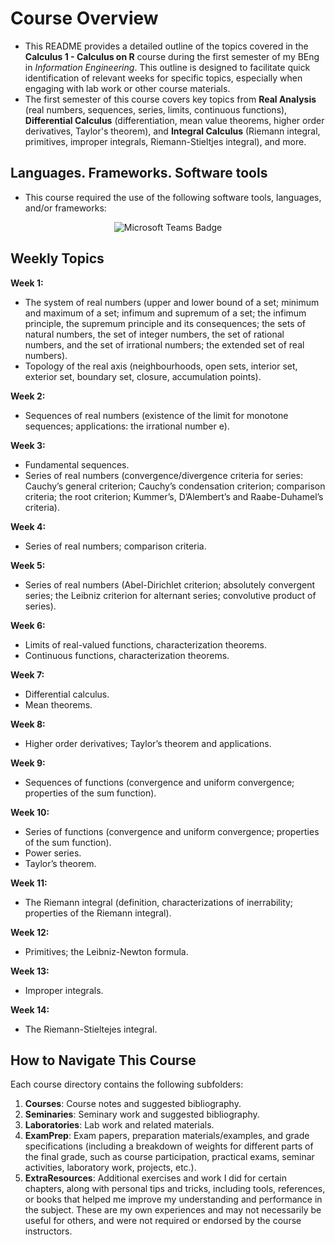 # Course Overview

- This README provides a detailed outline of the topics covered in the **Calculus 1 - Calculus on R** course during the first semester of my BEng in _Information Engineering_. This outline is designed to facilitate quick identification of relevant weeks for specific topics, especially when engaging with lab work or other course materials.
- The first semester of this course covers key topics from **Real Analysis** (real numbers, sequences, series, limits, continuous functions), **Differential Calculus** (differentiation, mean value theorems, higher order derivatives, Taylor's theorem), and **Integral Calculus** (Riemann integral, primitives, improper integrals, Riemann-Stieltjes integral), and more.

## Languages. Frameworks. Software tools

- This course required the use of the following software tools, languages, and/or frameworks:

<div align="center">
  
<p>
  <img alt="Microsoft Teams Badge" src="https://img.shields.io/badge/Microsoft Teams-%236264A7?style=for-the-badge&logo=microsoftteams&logoColor=white">
</p>
  
</div>

## Weekly Topics

**Week 1:** 
- The system of real numbers (upper and lower bound of a set; minimum and maximum of a set; infimum and supremum of a set; the infimum principle, the supremum principle and its consequences; the sets of natural numbers, the set of integer numbers, the set of rational numbers, and the set of irrational numbers; the extended set of real numbers).
- Topology of the real axis (neighbourhoods, open sets, interior set, exterior set, boundary set, closure, accumulation points).

**Week 2:**
- Sequences of real numbers (existence of the limit for monotone sequences; applications: the irrational number e).

**Week 3:**
- Fundamental sequences.
- Series of real numbers (convergence/divergence criteria for series: Cauchy’s general criterion; Cauchy’s condensation criterion; comparison criteria; the root criterion; Kummer’s, D’Alembert’s and Raabe-Duhamel’s criteria).

**Week 4:**
- Series of real numbers; comparison criteria.

**Week 5:**
- Series of real numbers (Abel-Dirichlet criterion; absolutely convergent series; the Leibniz criterion for alternant series; convolutive product of series).

**Week 6:**
- Limits of real-valued functions, characterization theorems.
- Continuous functions, characterization theorems.

**Week 7:**
- Differential calculus.
- Mean theorems.

**Week 8:**
- Higher order derivatives; Taylor’s theorem and applications.

**Week 9:**
- Sequences of functions (convergence and uniform convergence; properties of the sum function).

**Week 10:**
- Series of functions (convergence and uniform convergence; properties of the sum function).
- Power series.
- Taylor’s theorem.

**Week 11:**
- The Riemann integral (definition, characterizations of inerrability; properties of the Riemann integral).

**Week 12:**
- Primitives; the Leibniz-Newton formula.

**Week 13:**
- Improper integrals.

**Week 14:**
- The Riemann-Stieltejes integral.

## How to Navigate This Course

Each course directory contains the following subfolders:

1. **Courses**: Course notes and suggested bibliography.
2. **Seminaries**: Seminary work and suggested bibliography.
3. **Laboratories**: Lab work and related materials.
4. **ExamPrep**: Exam papers, preparation materials/examples, and grade specifications (including a breakdown of weights for different parts of the final grade, such as course participation, practical exams, seminar activities, laboratory work, projects, etc.).
5. **ExtraResources**: Additional exercises and work I did for certain chapters, along with personal tips and tricks, including tools, references, or books that helped me improve my understanding and performance in the subject. These are my own experiences and may not necessarily be useful for others, and were not required or endorsed by the course instructors.
